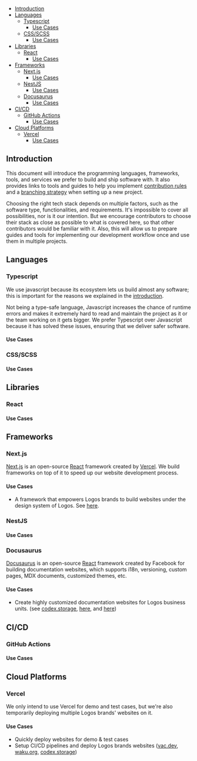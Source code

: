 - [Introduction](#introduction)
- [Languages](#languages)
  - [Typescript](#typescript)
    - [Use Cases](#use-cases)
  - [CSS/SCSS](#cssscss)
    - [Use Cases](#use-cases-1)
- [Libraries](#libraries)
  - [React](#react)
    - [Use Cases](#use-cases-2)
- [Frameworks](#frameworks)
  - [Next.js](#nextjs)
    - [Use Cases](#use-cases-3)
  - [NestJS](#nestjs)
    - [Use Cases](#use-cases-4)
  - [Docusaurus](#docusaurus)
    - [Use Cases](#use-cases-5)
- [CI/CD](#cicd)
  - [GitHub Actions](#github-actions)
    - [Use Cases](#use-cases-6)
- [Cloud Platforms](#cloud-platforms)
  - [Vercel](#vercel)
    - [Use Cases](#use-cases-7)
## Introduction
This document will introduce the programming languages, frameworks, tools, and services we prefer to build and ship software with. It also provides links to tools and guides to help you implement [contribution rules](/contribution-rules.md) and a [branching strategy](/branching-strategy.md) when setting up a new project.  

Choosing the right tech stack depends on multiple factors, such as the software type, functionalities, and requirements. It's impossible to cover all possibilities, nor is it our intention. But we encourage contributors to choose their stack as close as possible to what is covered here, so that other contributors would be familiar with it. Also, this will allow us to prepare guides and tools for implementing our development workflow once and use them in multiple projects.

## Languages

### Typescript
We use javascript because its ecosystem lets us build almost any software; this is important for the reasons we explained in the [introduction](#introduction). 

Not being a type-safe language, Javascript increases the chance of runtime errors and makes it extremely hard to read and maintain the project as it or the team working on it gets bigger. We prefer Typescript over Javascript because it has solved these issues, ensuring that we deliver safer software.

#### Use Cases

### CSS/SCSS
#### Use Cases 

## Libraries
### React
#### Use Cases 

## Frameworks

### Next.js
[Next.js](https://nextjs.org/) is an open-source [React](https://reactjs.org/) framework created by [Vercel](http://vercel.com/). We build frameworks on top of it to speed up our website development process.
#### Use Cases 
- A framework that empowers Logos brands to build websites under the design system of Logos. See [here](https://github.com/acid-info/logos-site-builder).

### NestJS
#### Use Cases 

### Docusaurus
[Docusaurus](https://github.com/facebook/docusaurus) is an open-source [React](https://reactjs.org/) framework created by Facebook for building documentation websites, which supports i18n, versioning, custom pages, MDX documents, customized themes, etc.

#### Use Cases 
- Create highly customized documentation websites for Logos business units. (see [codex.storage](https://codex.storage), [here](http://github.com/acid-info/logos-documentation-website-template), and [here](https://github.com/acid-info/logos-docusaurus-plugins))

## CI/CD
### GitHub Actions
#### Use Cases

## Cloud Platforms

### Vercel
We only intend to use Vercel for demo and test cases, but we're also temporarily deploying multiple Logos brands' websites on it.

#### Use Cases 
- Quickly deploy websites for demo & test cases 
- Setup CI/CD pipelines and deploy Logos brands websites ([vac.dev](http://vac.dev/), [waku.org](https://waku.org/), [codex.storage](https://codex.storage))